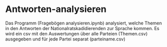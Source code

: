 # Antworten-analysieren
 Das Programm (Fragebögen analysieren.ipynb) analysiert, welche Themen in den Antworten der Nationalratskadidierenden zur Sprache kommen. Es wird ein csv mit den Auswertungen über alle Parteien (Themen.csv) ausgegeben und für jede Partei separat (parteiname.csv)
